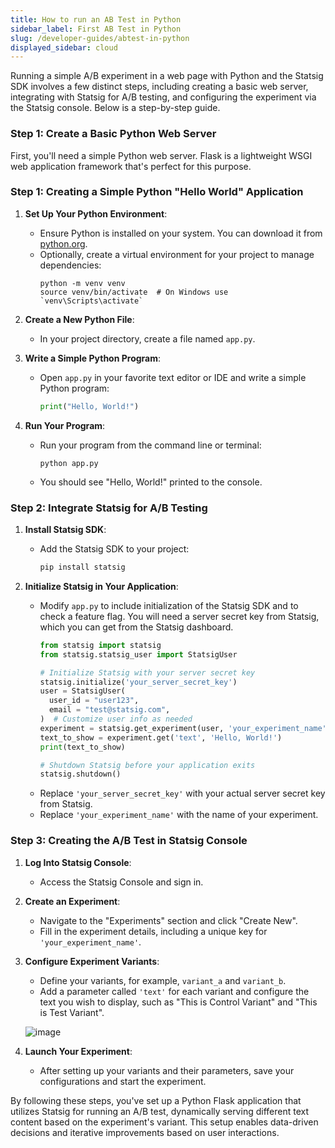 ```yaml
---
title: How to run an AB Test in Python
sidebar_label: First AB Test in Python
slug: /developer-guides/abtest-in-python
displayed_sidebar: cloud
---
```


Running a simple A/B experiment in a web page with Python and the Statsig SDK involves a few distinct steps, including creating a basic web server, integrating with Statsig for A/B testing, and configuring the experiment via the Statsig console. Below is a step-by-step guide.

### Step 1: Create a Basic Python Web Server

First, you'll need a simple Python web server. Flask is a lightweight WSGI web application framework that's perfect for this purpose.

### Step 1: Creating a Simple Python "Hello World" Application

1. **Set Up Your Python Environment**:
   - Ensure Python is installed on your system. You can download it from [python.org](https://www.python.org/downloads/).
   - Optionally, create a virtual environment for your project to manage dependencies:
     ```
     python -m venv venv
     source venv/bin/activate  # On Windows use `venv\Scripts\activate`
     ```

2. **Create a New Python File**:
   - In your project directory, create a file named `app.py`.

3. **Write a Simple Python Program**:
   - Open `app.py` in your favorite text editor or IDE and write a simple Python program:
     ```python
     print("Hello, World!")
     ```

4. **Run Your Program**:
   - Run your program from the command line or terminal:
     ```
     python app.py
     ```
   - You should see "Hello, World!" printed to the console.

### Step 2: Integrate Statsig for A/B Testing

1. **Install Statsig SDK**:
    - Add the Statsig SDK to your project:
      ```bash
      pip install statsig
      ```

2. **Initialize Statsig in Your Application**:
   - Modify `app.py` to include initialization of the Statsig SDK and to check a feature flag. You will need a server secret key from Statsig, which you can get from the Statsig dashboard.
     ```python
     from statsig import statsig
     from statsig.statsig_user import StatsigUser

     # Initialize Statsig with your server secret key
     statsig.initialize('your_server_secret_key')
     user = StatsigUser(
       user_id = "user123", 
       email = "test@statsig.com",
     )  # Customize user info as needed
     experiment = statsig.get_experiment(user, 'your_experiment_name')
     text_to_show = experiment.get('text', 'Hello, World!')
     print(text_to_show)
     
     # Shutdown Statsig before your application exits
     statsig.shutdown()
     ```
   - Replace `'your_server_secret_key'` with your actual server secret key from Statsig.
   - Replace `'your_experiment_name'` with the name of your experiment.

### Step 3: Creating the A/B Test in Statsig Console

1. **Log Into Statsig Console**:
    - Access the Statsig Console and sign in.

2. **Create an Experiment**:
    - Navigate to the "Experiments" section and click "Create New".
    - Fill in the experiment details, including a unique key for `'your_experiment_name'`.

3. **Configure Experiment Variants**:
    - Define your variants, for example, `variant_a` and `variant_b`.
    - Add a parameter called `'text'` for each variant and configure the text you wish to display, such as "This is Control Variant" and "This is Test Variant".

    ![image](https://github.com/statsig-io/.github/assets/74588208/8a667aeb-9189-4e7d-8a22-a42dabcdfe09)

4. **Launch Your Experiment**:
    - After setting up your variants and their parameters, save your configurations and start the experiment.

By following these steps, you've set up a Python Flask application that utilizes Statsig for running an A/B test, dynamically serving different text content based on the experiment's variant. This setup enables data-driven decisions and iterative improvements based on user interactions.